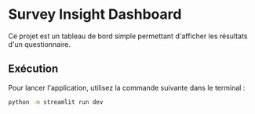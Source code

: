 # Survey Insight Dashboard

Ce projet est un tableau de bord simple permettant d'afficher les résultats d'un questionnaire.

## Exécution

Pour lancer l'application, utilisez la commande suivante dans le terminal :

```bash
python -m streamlit run dev
